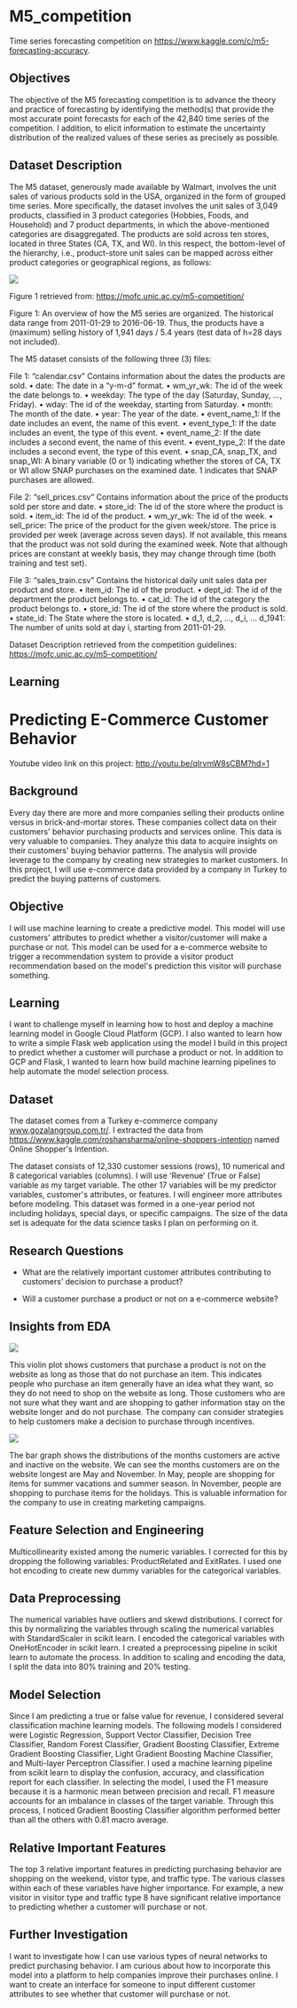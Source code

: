 # M5_competition
Time series forecasting competition on https://www.kaggle.com/c/m5-forecasting-accuracy.

## Objectives
The objective of the M5 forecasting competition is to advance the theory and practice of forecasting by identifying the method(s) that provide the most accurate point forecasts for each of the 42,840 time series of the competition. I addition, to elicit information to estimate the uncertainty distribution of the realized values of these series as precisely as possible. 

## Dataset Description
The M5 dataset, generously made available by Walmart, involves the unit sales of various products sold in the USA, organized in the form of grouped time series. More specifically, the dataset involves the unit sales of 3,049 products, classified in 3 product categories (Hobbies, Foods, and Household) and 7 product departments, in which the above-mentioned categories are disaggregated.  The products are sold across ten stores, located in three States (CA, TX, and WI). In this respect, the bottom-level of the hierarchy, i.e., product-store unit sales can be mapped across either product categories or geographical regions, as follows:

![](Images/dataset_diagram.png)

Figure 1 retrieved from: https://mofc.unic.ac.cy/m5-competition/

Figure 1: An overview of how the M5 series are organized.
The historical data range from 2011-01-29 to 2016-06-19. Thus, the products have a (maximum) selling history of 1,941  days / 5.4 years (test data of h=28 days not included). 

The M5 dataset consists of the following three (3) files:

File 1: “calendar.csv” 
Contains information about the dates the products are sold.
•	date: The date in a “y-m-d” format.
•	wm_yr_wk: The id of the week the date belongs to.
•	weekday: The type of the day (Saturday, Sunday, …, Friday).
•	wday: The id of the weekday, starting from Saturday.
•	month: The month of the date.
•	year: The year of the date.
•	event_name_1: If the date includes an event, the name of this event.
•	event_type_1: If the date includes an event, the type of this event.
•	event_name_2: If the date includes a second event, the name of this event.
•	event_type_2: If the date includes a second event, the type of this event.
•	snap_CA, snap_TX, and snap_WI: A binary variable (0 or 1) indicating whether the stores of CA, TX or WI allow SNAP  purchases on the examined date. 1 indicates that SNAP purchases are allowed.

File 2: “sell_prices.csv”
Contains information about the price of the products sold per store and date.
•	store_id: The id of the store where the product is sold. 
•	item_id: The id of the product.
•	wm_yr_wk: The id of the week.
•	sell_price: The price of the product for the given week/store. The price is provided per week (average across seven days). If not available, this means that the product was not sold during the examined week. Note that although prices are constant at weekly basis, they may change through time (both training and test set).  

File 3: “sales_train.csv” 
Contains the historical daily unit sales data per product and store.
•	item_id: The id of the product.
•	dept_id: The id of the department the product belongs to.
•	cat_id: The id of the category the product belongs to.
•	store_id: The id of the store where the product is sold.
•	state_id: The State where the store is located.
•	d_1, d_2, …, d_i, … d_1941: The number of units sold at day i, starting from 2011-01-29. 

Dataset Description retrieved from the competition guidelines: https://mofc.unic.ac.cy/m5-competition/

## Learning


## 

# Predicting E-Commerce Customer Behavior

Youtube video link on this project: http://youtu.be/qIrvmW8sCBM?hd=1

## Background 
Every day there are more and more companies selling their products online versus in brick-and-mortar stores.  These companies collect data on their customers' behavior purchasing products and services online.  This data is very valuable to companies.  They analyze this data to acquire insights on their customers' buying behavior patterns.  The analysis will provide leverage to the company by creating new strategies to market customers.  In this project, I will use e-commerce data provided by a company in Turkey to predict the buying patterns of customers.  

## Objective
I will use machine learning to create a predictive model.  This model will use customers' attributes to predict whether a visitor/customer will make a purchase or not.  This model can be used for a e-commerce website to trigger a recommendation system to provide a visitor product recommendation based on the model's prediction this visitor will purchase something.

## Learning
I want to challenge myself in learning how to host and deploy a machine learning model in Google Cloud Platform (GCP).  I also wanted to learn how to write a simple Flask web application using the model I build in this project to predict whether a customer will purchase a product or not.  In addition to GCP and Flask, I wanted to learn how build machine learning pipelines to help automate the model selection process.

## Dataset
The dataset comes from a Turkey e-commerce company www.gozalangroup.com.tr/.  I extracted the data from https://www.kaggle.com/roshansharma/online-shoppers-intention named Online Shopper's Intention.

The dataset consists of 12,330 customer sessions (rows), 10 numerical and 8 categorical variables (columns). I will use ‘Revenue’ (True or False) variable as my target variable. The other 17 variables will be my predictor variables, customer's attributes, or features. I will engineer more attributes before modeling. This dataset was formed in a one-year period not including holidays, special days, or specific campaigns. The size of the data set is adequate for the data science tasks I plan on performing on it.

## Research Questions
- What are the relatively important customer attributes contributing to customers’ decision to purchase a product?

- Will a customer purchase a product or not on a e-commerce website?

## Insights from EDA

![](images/Rev_Exit.PNG)    

This violin plot shows customers that purchase a product is not on the website as long as those that do not purchase an item.  This indicates people who purchase an item generally have an idea what they want, so they do not need to shop on the website as long.  Those customers who are not sure what they want and are shopping to gather information stay on the website longer and do not purchase.  The company can consider strategies to help customers make a decision to purchase through incentives.

![](images/Dist_Months.PNG)

The bar graph shows the distributions of the months customers are active and inactive on the website.  We can see the months customers are on the website longest are May and November.  In May, people are shopping for items for summer vacations and summer season.  In November, people are shopping to purchase items for the holidays.  This is valuable information for the company to use in creating marketing campaigns.

## Feature Selection and Engineering
Multicollinearity existed among the numeric variables.  I corrected for this by dropping the following variables: ProductRelated and ExitRates.  I used one hot encoding to create new dummy variables for the categorical variables.

## Data Preprocessing
The numerical variables have outliers and skewd distributions.  I correct for this by normalizing the variables through scaling the numerical variables with StandardScaler in scikit learn.  I encoded the categorical variables with OneHotEncoder in scikit learn.  I created a preprocessing pipeline in scikit learn to automate the process.  In addition to scaling and encoding the data, I split the data into 80% training and 20% testing.

## Model Selection
Since I am predicting a true or false value for revenue, I considered several classification machine learning models.  The following models I considered were Logistic Regression, Support Vector Classifier, Decision Tree Classifier, Random Forest Classifier, Gradient Boosting Classifier, Extreme Gradient Boosting Classifier, Light Gradient Boosting Machine Classifier, and Multi-layer Perceptron Classifier.  I used a machine learning pipeline from scikit learn to display the confusion, accuracy, and classification report for each classifier.  In selecting the model, I used the F1 measure because it is a harmonic mean between precision and recall.  F1 measure accounts for an imbalance in classes of the target variable.  Through this process, I noticed Gradient Boosting Classifier algorithm performed better than all the others with 0.81 macro average.

## Relative Important Features
The top 3 relative important features in predicting purchasing behavior are shopping on the weekend, vistor type, and traffic type.  The various classes within each of these variables have higher importance.  For example, a new visitor in visitor type and traffic type 8 have significant relative importance to predicting whether a customer will purchase or not.

## Further Investigation
I want to investigate how I can use various types of neural networks to predict purchasing behavior.  I am curious about how to incorporate this model into a platform to help companies improve their purchases online.  I want to create an interface for someone to input different customer attributes to see whether that customer will purchase or not.
